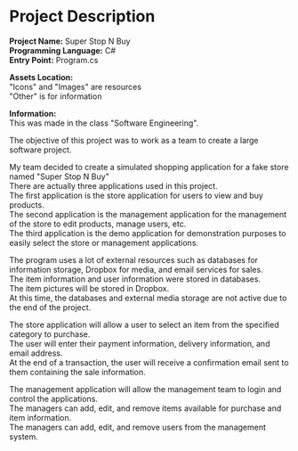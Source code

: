 # Project Description
**Project Name:** Super Stop N Buy <br />
**Programming Language:** C# <br />
**Entry Point:** Program.cs <br />

**Assets Location:** <br />
"Icons" and "Images" are resources <br />
"Other" is for information <br />

**Information:** <br />
This was made in the class "Software Engineering". <br />

The objective of this project was to work as a team to create a large software project. <br />

My team decided to create a simulated shopping application for a fake store named "Super Stop N Buy" <br />
There are actually three applications used in this project. <br />
The first application is the store application for users to view and buy products. <br />
The second application is the management application for the management of the store to edit products, manage users, etc. <br />
The third application is the demo application for demonstration purposes to easily select the store or management applications. <br />

The program uses a lot of external resources such as databases for information storage, Dropbox for media, and email services for sales. <br />
The item information and user information were stored in databases. <br />
The item pictures will be stored in Dropbox. <br />
At this time, the databases and external media storage are not active due to the end of the project. <br />

The store application will allow a user to select an item from the specified category to purchase. <br />
The user will enter their payment information, delivery information, and email address. <br />
At the end of a transaction, the user will receive a confirmation email sent to them containing the sale information. <br />

The management application will allow the management team to login and control the applications. <br />
The managers can add, edit, and remove items available for purchase and item information. <br />
The managers can add, edit, and remove users from the management system.
